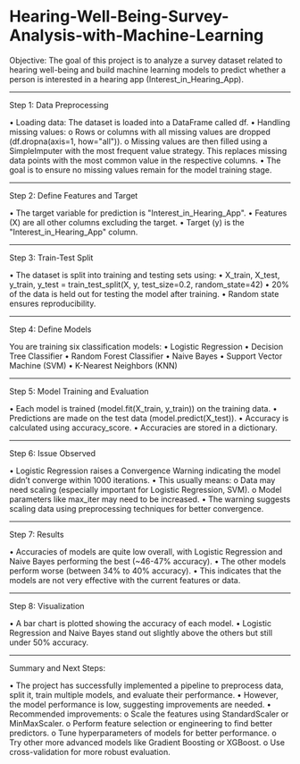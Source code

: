 # Hearing-Well-Being-Survey-Analysis-with-Machine-Learning

Objective:
The goal of this project is to analyze a survey dataset related to hearing well-being and build machine learning models to predict whether a person is interested in a hearing app (Interest_in_Hearing_App).
________________________________________
Step 1: Data Preprocessing


•	Loading data: The dataset is loaded into a DataFrame called df.
•	Handling missing values:
o	Rows or columns with all missing values are dropped (df.dropna(axis=1, how="all")).
o	Missing values are then filled using a SimpleImputer with the most frequent value strategy. This replaces missing data points with the most common value in the respective columns.
•	The goal is to ensure no missing values remain for the model training stage.
________________________________________
Step 2: Define Features and Target


•	The target variable for prediction is "Interest_in_Hearing_App".
•	Features (X) are all other columns excluding the target.
•	Target (y) is the "Interest_in_Hearing_App" column.
________________________________________
Step 3: Train-Test Split


•	The dataset is split into training and testing sets using:
•	X_train, X_test, y_train, y_test = train_test_split(X, y, test_size=0.2, random_state=42)
•	20% of the data is held out for testing the model after training.
•	Random state ensures reproducibility.
________________________________________
Step 4: Define Models


You are training six classification models:
•	Logistic Regression
•	Decision Tree Classifier
•	Random Forest Classifier
•	Naive Bayes
•	Support Vector Machine (SVM)
•	K-Nearest Neighbors (KNN)
________________________________________
Step 5: Model Training and Evaluation


•	Each model is trained (model.fit(X_train, y_train)) on the training data.
•	Predictions are made on the test data (model.predict(X_test)).
•	Accuracy is calculated using accuracy_score.
•	Accuracies are stored in a dictionary.
________________________________________
Step 6: Issue Observed


•	Logistic Regression raises a Convergence Warning indicating the model didn’t converge within 1000 iterations.
•	This usually means:
o	Data may need scaling (especially important for Logistic Regression, SVM).
o	Model parameters like max_iter may need to be increased.
•	The warning suggests scaling data using preprocessing techniques for better convergence.
________________________________________
Step 7: Results


•	Accuracies of models are quite low overall, with Logistic Regression and Naive Bayes performing the best (~46-47% accuracy).
•	The other models perform worse (between 34% to 40% accuracy).
•	This indicates that the models are not very effective with the current features or data.
________________________________________
Step 8: Visualization


•	A bar chart is plotted showing the accuracy of each model.
•	Logistic Regression and Naive Bayes stand out slightly above the others but still under 50% accuracy.
________________________________________
Summary and Next Steps:


•	The project has successfully implemented a pipeline to preprocess data, split it, train multiple models, and evaluate their performance.
•	However, the model performance is low, suggesting improvements are needed.
•	Recommended improvements:
o	Scale the features using StandardScaler or MinMaxScaler.
o	Perform feature selection or engineering to find better predictors.
o	Tune hyperparameters of models for better performance.
o	Try other more advanced models like Gradient Boosting or XGBoost.
o	Use cross-validation for more robust evaluation.

